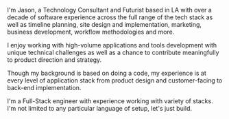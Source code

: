 I'm Jason, a Technology Consultant and Futurist based in LA with over a decade of software experience across the full range of the tech stack as well as timeline planning, site design and implementation, marketing, business development, workflow methodologies and more. 

I enjoy working with high-volume applications and tools development with unique technical challenges as well as a chance to contribute meaningfully to product direction and strategy. 

Though my background is based on doing a code, my experience is at every level of application stack from product design and customer-facing to back-end implementation.

I'm a Full-Stack engineer with experience working with variety of stacks. I'm not limited to any particular language of setup, let's just build.